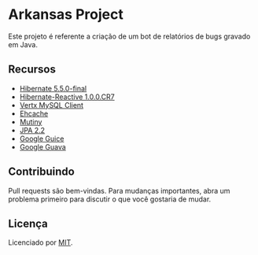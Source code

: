 # Arkansas Project

Este projeto é referente a criação de um bot de relatórios de bugs gravado em Java.

## Recursos

- [Hibernate 5.5.0-final](https://github.com/hibernate/hibernate-orm/tree/master/hibernate-core)
- [Hibernate-Reactive 1.0.0.CR7](https://github.com/hibernate/hibernate-reactive)
- [Vertx MySQL Client](https://github.com/eclipse-vertx/vertx-sql-client/tree/master/vertx-mysql-client)
- [Ehcache](https://github.com/ehcache/ehcache3)
- [Mutiny](https://github.com/smallrye/smallrye-mutiny)
- [JPA 2.2](https://github.com/hibernate/hibernate-jpa-api)
- [Google Guice](https://github.com/google/guice)
- [Google Guava](https://github.com/google/guava)

## Contribuindo
Pull requests são bem-vindas. Para mudanças importantes, abra um problema primeiro para discutir o que você gostaria de mudar.


## Licença

Licenciado por [MIT](https://choosealicense.com/licenses/mit/).
